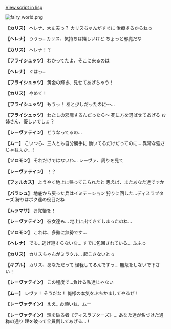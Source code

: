 [View script in lisp](../scripts/101305061.txt)

![fairy_world.png](../images/backgrounds/fairy_world.png)

**【カリス】**
ヘレナ、大丈夫っ？
カリスちゃんがすぐに
治療するからねっ

**【ヘレナ】**
ううっ…カリス、気持ちは嬉しいけど
ちょっと邪魔だな

**【カリス】**
ヘレナ！？

**【フライシュッツ】**
わかってたよ、そこに来るのは

**【ヘレナ】**
ぐはっ…

**【フライシュッツ】**
黄金の輝き、見せてあげちゃう！

**【カリス】**
やめて！

**【フライシュッツ】**
もうっ！
あと少しだったのに～…

**【フライシュッツ】**
わたしの邪魔するんだったら～
死に方を選ばせてあげる
お姉さん、優しいでしょ？

**【レーヴァテイン】**
どうなってるの…

**【ムー】**
こいつら、三人とも自分勝手に
動いてるだけだってのに…
異常な強さじゃねぇか…！

**【ソロモン】**
それだけではないわ…
レーヴァ、周りを見て

**【レーヴァテイン】**
！？

**【フォルカス】**
ようやく地上に帰ってこられたと
思えば、またあなた達ですか

**【パラシュ】**
地底から戻った兵はイミテーション
狩りに回した…ディスラプターズ
狩りはボク達の役目だね

**【ムラマサ】**
お覚悟を！

**【レーヴァテイン】**
彼女達も…
地上に出てきてしまったのね…

**【ソロモン】**
これは、多勢に無勢です…

**【ヘレナ】**
でも…逃げ道すらないな…
すでに包囲されている…
ふふっ

**【カリス】**
カリスちゃんがミラクル…
起こさないとっ

**【キプル】**
カリス、あなただって
怪我してるんですっ…
無茶をしないで下さい！

**【レーヴァテイン】**
この程度で…負ける私達じゃない

**【ムー】**
レヴァ！
そうだな！
俺様の本気をぶちかましてやるぜ！

**【レーヴァテイン】**
ええ…お願いね、ムー

**【レーヴァテイン】**
理を破る者《ディスラプターズ》…
あなた達が名づけた通称の通り
理を破って全員倒してあげる…！